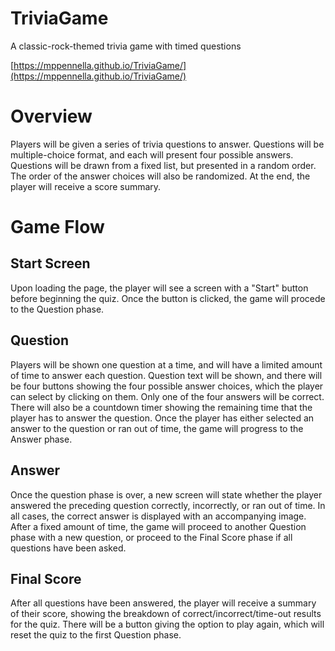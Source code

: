 # TriviaGame
A classic-rock-themed trivia game with timed questions

[https://mppennella.github.io/TriviaGame/](https://mppennella.github.io/TriviaGame/)

# Overview

Players will be given a series of trivia questions to answer. Questions will be multiple-choice format, and each will present four possible answers. Questions will be drawn from a fixed list, but presented in a random order. The order of the answer choices will also be randomized. At the end, the player will receive a score summary.


# Game Flow

## Start Screen

Upon loading the page, the player will see a screen with a "Start" button before beginning the quiz. Once the button is clicked, the game will procede to the Question phase.

## Question

Players will be shown one question at a time, and will have a limited amount of time to answer each question. Question text will be shown, and there will be four buttons showing the four possible answer choices, which the player can select by clicking on them. Only one of the four answers will be correct. There will also be a countdown timer showing the remaining time that the player has to answer the question. Once the player has either selected an answer to the question or ran out of time, the game will progress to the Answer phase.

## Answer

Once the question phase is over, a new screen will state whether the player answered the preceding question correctly, incorrectly, or ran out of time. In all cases, the correct answer is displayed with an accompanying image. After a fixed amount of time, the game will proceed to another Question phase with a new question, or proceed to the Final Score phase if all questions have been asked.

## Final Score

After all questions have been answered, the player will receive a summary of their score, showing the breakdown of correct/incorrect/time-out results for the quiz. There will be a button giving the option to play again, which will reset the quiz to the first Question phase.
